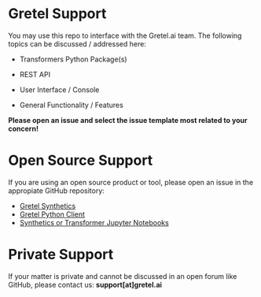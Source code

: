 # Gretel Support

You may use this repo to interface with the Gretel.ai team. The following topics can be discussed / addressed here:

- Transformers Python Package(s)

- REST API

- User Interface / Console

- General Functionality / Features

**Please open an issue and select the issue template most related to your concern!**

# Open Source Support

If you are using an open source product or tool, please open an issue in the appropiate GitHub repository:

- [Gretel Synthetics](https://github.com/gretelai/gretel-synthetics)
- [Gretel Python Client](https://github.com/gretelai/gretel-python-client)
- [Synthetics or Transformer Jupyter Notebooks](https://github.com/gretelai/gretel-transformers-notebooks)

# Private Support

If your matter is private and cannot be discussed in an open forum like GitHub, please contact us: **support[at]gretel.ai**
